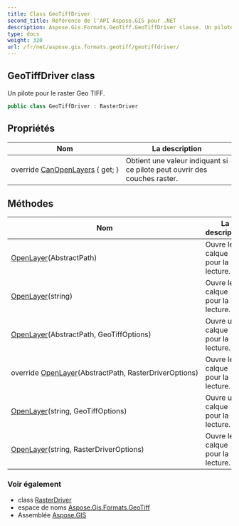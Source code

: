 ```yaml
---
title: Class GeoTiffDriver
second_title: Référence de l'API Aspose.GIS pour .NET
description: Aspose.Gis.Formats.GeoTiff.GeoTiffDriver classe. Un pilote pour le raster Geo TIFF.
type: docs
weight: 320
url: /fr/net/aspose.gis.formats.geotiff/geotiffdriver/
---
```

## GeoTiffDriver class

Un pilote pour le raster Geo TIFF.

```csharp
public class GeoTiffDriver : RasterDriver
```

## Propriétés

| Nom | La description |
| --- | --- |
| override [CanOpenLayers](../../aspose.gis.formats.geotiff/geotiffdriver/canopenlayers/) { get; } | Obtient une valeur indiquant si ce pilote peut ouvrir des couches raster. |

## Méthodes

| Nom | La description |
| --- | --- |
| [OpenLayer](../../aspose.gis/rasterdriver/openlayer/)(AbstractPath) | Ouvre le calque pour la lecture. |
| [OpenLayer](../../aspose.gis/rasterdriver/openlayer/)(string) | Ouvre le calque pour la lecture. |
| [OpenLayer](../../aspose.gis.formats.geotiff/geotiffdriver/openlayer/#openlayer_1)(AbstractPath, GeoTiffOptions) | Ouvre un calque pour la lecture. |
| override [OpenLayer](../../aspose.gis.formats.geotiff/geotiffdriver/openlayer/#openlayer_2)(AbstractPath, RasterDriverOptions) | Ouvre le calque pour la lecture. |
| [OpenLayer](../../aspose.gis.formats.geotiff/geotiffdriver/openlayer/#openlayer_4)(string, GeoTiffOptions) | Ouvre un calque pour la lecture. |
| [OpenLayer](../../aspose.gis/rasterdriver/openlayer/)(string, RasterDriverOptions) | Ouvre le calque pour la lecture. |

### Voir également

* class [RasterDriver](../../aspose.gis/rasterdriver/)
* espace de noms [Aspose.Gis.Formats.GeoTiff](../../aspose.gis.formats.geotiff/)
* Assemblée [Aspose.GIS](../../)


